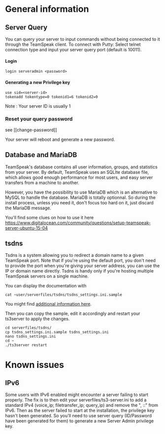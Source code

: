 # General information

## Server Query

You can query your server to input commands without being connected to it through the TeamSpeak client.
To connect with Putty: Select telnet connection type and input your server query port (default is 10011).

#### Login
````
login serveradmin <password>
````

#### Generating a new Privilege key

````
use sid=<server-id>
tokenadd tokentype=0 tokenid1=6 tokenid2=0
````
Note : Your server ID is usually 1

### Reset your query password

see [[change-password]]

Your server will reboot and generate a new password.

## Database and MariaDB

TeamSpeak's database contains all user information, groups, and statistics from your server. 
By default, TeamSpeak uses an SQLIte database file, which allows good enough performance for most users, and easy server transfers from a machine to another.

However, you have the possibility to use MariaDB which is an alternative to MySQL to handle the database.
MariaDB is totally optionnal.
So during the install process, unless you need it, don't focus too hard on it, just discard the MariaDB message.

You'll find some clues on how to use it here https://www.digitalocean.com/community/questions/setup-teamspeak-server-ubuntu-15-04

## tsdns

Tsdns is a system allowing you to redirect a domain name to a given TeamSpeak port. Note that if you're using the default port, you don't need to provide the port when you're giving your server address, you can use the IP or domain name directly. Tsdns is handy only if you're hosting multiple TeamSpeak servers on a single machine.

You can display the documentation with
````
cat ~user/serverfiles/tsdns/tsdns_settings.ini.sample
````

You might find [additional information here](http://lastconnect.net/en/tsdnsdoc/).

Then you can copy the sample, edit it accordingly and restart your ts3server to apply the changes.
````
cd serverfiles/tsdns/
cp tsdns_settings.ini.sample tsdns_settings.ini
nano tsdns_settings.ini
cd ~
./ts3server restart
````

# Known issues

## IPv6

Some users with IPv6 enabled might encounter a server failing to start properly. The fix is to then edit your serverfiles/ts3-server.ini to add a standard IPv4 (voice_ip; filetransfer_ip; query_ip) and remove the ", ::" from IPv6. Then as the server failed to start at the installation, the privilege key hasn't been generated. So you'll need to use server query (ID/Password have been generated for them) to generate a new Server Admin privilege key.
